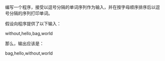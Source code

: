 编写一个程序，接受以逗号分隔的单词序列作为输入，并在按字母顺序排序后以逗号分隔的序列打印单词。

假设向程序提供了以下输入：

without,hello,bag,world

那么，输出应该是：

bag,hello,without,world